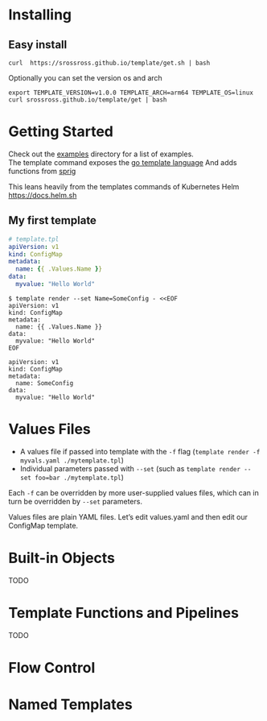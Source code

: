 
# Installing

## Easy install
```
curl  https://srossross.github.io/template/get.sh | bash
```

Optionally you can set the version os and arch

```
export TEMPLATE_VERSION=v1.0.0 TEMPLATE_ARCH=arm64 TEMPLATE_OS=linux
curl srossross.github.io/template/get | bash
```

# Getting Started

Check out the [examples](examples) directory for a list of examples.  
The template command exposes the [go template language](https://golang.org/pkg/text/template/#hdr-Actions)
And adds functions from [sprig](http://masterminds.github.io/sprig/)

This leans heavily from the templates commands of Kubernetes Helm https://docs.helm.sh

## My first template

```yaml
# template.tpl
apiVersion: v1
kind: ConfigMap
metadata:
  name: {{ .Values.Name }}
data:
  myvalue: "Hello World"
```

```
$ template render --set Name=SomeConfig - <<EOF
apiVersion: v1
kind: ConfigMap
metadata:
  name: {{ .Values.Name }}
data:
  myvalue: "Hello World"
EOF

apiVersion: v1
kind: ConfigMap
metadata:
  name: SomeConfig
data:
  myvalue: "Hello World"

```

# Values Files

* A values file if passed into template with the `-f` flag (`template render -f myvals.yaml ./mytemplate.tpl`)
* Individual parameters passed with `--set` (such as `template render --set foo=bar ./mytemplate.tpl`)

Each `-f` can be overridden by more user-supplied values files, which can in turn be overridden by `--set` parameters.

Values files are plain YAML files. Let’s edit values.yaml and then edit our ConfigMap template.

# Built-in Objects

TODO

# Template Functions and Pipelines

TODO

# Flow Control

# Named Templates
